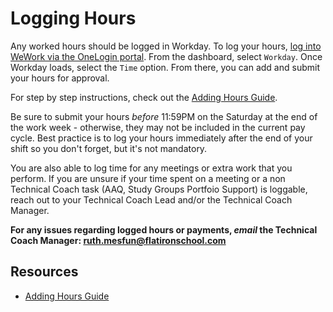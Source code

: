 # Logging Hours

Any worked hours should be logged in Workday. To log your hours, [log into WeWork via the OneLogin portal](https://wework.onelogin.com/login). From the dashboard, select `Workday`. Once Workday loads, select the `Time` option. From there, you can add and submit your hours for approval.

For step by step instructions, check out the [Adding Hours Guide](https://github.com/flatiron-labs/technical-coach-resources/blob/master/submitting-hours/add_hours_guide.md).

Be sure to submit your hours *before* 11:59PM on the Saturday at the end of the work week - otherwise, they may not be included in the current pay cycle. Best practice is to log your hours immediately after the end of your shift so you don't forget, but it's not mandatory.

You are also able to log time for any meetings or extra work that you perform. If you are unsure if your time spent on a meeting or a non Technical Coach task (AAQ, Study Groups Portfoio Support) is loggable, reach out to your Technical Coach Lead and/or the Technical Coach Manager.

**For any issues regarding logged hours or payments, *email* the Technical Coach Manager: [ruth.mesfun@flatironschool.com](mailto:ruth.mesfun@flatironschool.com)**

## Resources

* [Adding Hours Guide](https://github.com/flatiron-labs/technical-coach-resources/blob/master/submitting-hours/add_hours_guide.md)